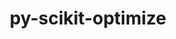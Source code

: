 ---
title: "py-scikit-optimize"
layout: cache
categories: [package, develop]
meta: {"compilers": ["gcc@=11.4.0", "gcc@=9.4.0", "oneapi@=2024.2.1"], "num_specs": 27, "num_specs_by_stack": {"e4s": 10, "e4s-neoverse_v1": 3, "e4s-oneapi": 11, "e4s-power": 1, "root": 27}, "oss": ["ubuntu20.04", "ubuntu22.04"], "platforms": ["linux"], "stacks": ["e4s", "e4s-neoverse_v1", "e4s-oneapi", "e4s-power", "root"], "targets": ["neoverse_v1", "ppc64le", "x86_64_v3"], "versions": ["0.9.0"]}
spec_details: [{"compiler": "gcc@=11.4.0", "hash": "2uveoww7pzpixl2fvgby3sp3yfikb3lg", "os": "ubuntu22.04", "platform": "linux", "size": "-", "stacks": ["root"], "target": "x86_64_v3", "variants": ["build_system=python_pip", "patches=21f43c9", "+plots"], "versions": ["0.9.0"]}, {"compiler": "oneapi@=2024.2.1", "hash": "37z3snbxddph2urzlyi3jey72vyc7lky", "os": "ubuntu22.04", "platform": "linux", "size": "-", "stacks": ["e4s-oneapi", "root"], "target": "x86_64_v3", "variants": ["build_system=python_pip", "patches=21f43c9", "+plots"], "versions": ["0.9.0"]}, {"compiler": "oneapi@=2024.2.1", "hash": "3wsx6yi6qcho5yu2s4iqzxbb3otumcy5", "os": "ubuntu22.04", "platform": "linux", "size": "-", "stacks": ["e4s-oneapi", "root"], "target": "x86_64_v3", "variants": ["build_system=python_pip", "patches=21f43c9", "+plots"], "versions": ["0.9.0"]}, {"compiler": "oneapi@=2024.2.1", "hash": "42hiuuxolaklxxv3n36df2ro4sr2rpfw", "os": "ubuntu22.04", "platform": "linux", "size": "-", "stacks": ["e4s-oneapi", "root"], "target": "x86_64_v3", "variants": ["build_system=python_pip", "patches=21f43c9", "+plots"], "versions": ["0.9.0"]}, {"compiler": "gcc@=11.4.0", "hash": "4fh7waddyt2wbxnde5ssysq4by74tefx", "os": "ubuntu22.04", "platform": "linux", "size": "-", "stacks": ["e4s", "root"], "target": "x86_64_v3", "variants": ["build_system=python_pip", "patches=21f43c9", "+plots"], "versions": ["0.9.0"]}, {"compiler": "oneapi@=2024.2.1", "hash": "554waueopg5sm7bdvvuptfj6dakhudis", "os": "ubuntu22.04", "platform": "linux", "size": "-", "stacks": ["e4s-oneapi", "root"], "target": "x86_64_v3", "variants": ["build_system=python_pip", "patches=21f43c9", "+plots"], "versions": ["0.9.0"]}, {"compiler": "gcc@=11.4.0", "hash": "56akar6jtkczqiaj2iihhnducswkunwk", "os": "ubuntu22.04", "platform": "linux", "size": "-", "stacks": ["e4s", "root"], "target": "x86_64_v3", "variants": ["build_system=python_pip", "patches=21f43c9", "+plots"], "versions": ["0.9.0"]}, {"compiler": "gcc@=11.4.0", "hash": "5qjwdtxiaorglkulpc6gqgeqr2lnecrl", "os": "ubuntu22.04", "platform": "linux", "size": "-", "stacks": ["e4s", "root"], "target": "x86_64_v3", "variants": ["build_system=python_pip", "patches=21f43c9", "+plots"], "versions": ["0.9.0"]}, {"compiler": "oneapi@=2024.2.1", "hash": "5vmt3bcnwmqh7lxafy5thfhrpyf5orhy", "os": "ubuntu22.04", "platform": "linux", "size": "-", "stacks": ["e4s-oneapi", "root"], "target": "x86_64_v3", "variants": ["build_system=python_pip", "patches=21f43c9", "+plots"], "versions": ["0.9.0"]}, {"compiler": "gcc@=11.4.0", "hash": "5w5stlgweg43cypn57onh7vdy3ewfu37", "os": "ubuntu22.04", "platform": "linux", "size": "-", "stacks": ["e4s", "root"], "target": "x86_64_v3", "variants": ["build_system=python_pip", "patches=21f43c9", "+plots"], "versions": ["0.9.0"]}, {"compiler": "gcc@=11.4.0", "hash": "6gvmleezwrsrpjqnv5hbyblo5isog46z", "os": "ubuntu22.04", "platform": "linux", "size": "-", "stacks": ["e4s", "root"], "target": "x86_64_v3", "variants": ["build_system=python_pip", "patches=21f43c9", "+plots"], "versions": ["0.9.0"]}, {"compiler": "gcc@=11.4.0", "hash": "6ucsmco4o2jq6okej7da5tx7vyjweqip", "os": "ubuntu22.04", "platform": "linux", "size": "-", "stacks": ["e4s", "root"], "target": "x86_64_v3", "variants": ["build_system=python_pip", "patches=21f43c9", "+plots"], "versions": ["0.9.0"]}, {"compiler": "oneapi@=2024.2.1", "hash": "bhkkvyhkhidkmf4qm5ywaxhonysemnfi", "os": "ubuntu22.04", "platform": "linux", "size": "-", "stacks": ["e4s-oneapi", "root"], "target": "x86_64_v3", "variants": ["build_system=python_pip", "patches=21f43c9", "+plots"], "versions": ["0.9.0"]}, {"compiler": "gcc@=11.4.0", "hash": "d4oeyaikmz5jwvrnjc5zmphwkapug4w3", "os": "ubuntu22.04", "platform": "linux", "size": "-", "stacks": ["e4s", "root"], "target": "x86_64_v3", "variants": ["build_system=python_pip", "patches=21f43c9", "+plots"], "versions": ["0.9.0"]}, {"compiler": "gcc@=9.4.0", "hash": "iixgpqfpxiuuhg5epsqjma5fr5ongdl5", "os": "ubuntu20.04", "platform": "linux", "size": "-", "stacks": ["e4s-power", "root"], "target": "ppc64le", "variants": ["build_system=python_pip", "patches=21f43c9", "+plots"], "versions": ["0.9.0"]}, {"compiler": "gcc@=11.4.0", "hash": "mbzhnfoybib3ku2jk5adrzghtzdwsn47", "os": "ubuntu22.04", "platform": "linux", "size": "-", "stacks": ["e4s-neoverse_v1", "root"], "target": "neoverse_v1", "variants": ["build_system=python_pip", "patches=21f43c9", "+plots"], "versions": ["0.9.0"]}, {"compiler": "gcc@=11.4.0", "hash": "pk6j45wacezmz7xammra2z4fm3jecqql", "os": "ubuntu22.04", "platform": "linux", "size": "-", "stacks": ["e4s-neoverse_v1", "root"], "target": "neoverse_v1", "variants": ["build_system=python_pip", "patches=21f43c9", "+plots"], "versions": ["0.9.0"]}, {"compiler": "gcc@=11.4.0", "hash": "qdrkimr2sz64yafqh7n6mh3muxilp2vw", "os": "ubuntu22.04", "platform": "linux", "size": "-", "stacks": ["e4s", "root"], "target": "x86_64_v3", "variants": ["build_system=python_pip", "patches=21f43c9", "+plots"], "versions": ["0.9.0"]}, {"compiler": "oneapi@=2024.2.1", "hash": "qi7af4vfegxgnhosvlomfizmmjysxkjd", "os": "ubuntu22.04", "platform": "linux", "size": "-", "stacks": ["e4s-oneapi", "root"], "target": "x86_64_v3", "variants": ["build_system=python_pip", "patches=21f43c9", "+plots"], "versions": ["0.9.0"]}, {"compiler": "oneapi@=2024.2.1", "hash": "riabp6222tfxjdtlfsmu6izclny2pim4", "os": "ubuntu22.04", "platform": "linux", "size": "-", "stacks": ["e4s-oneapi", "root"], "target": "x86_64_v3", "variants": ["build_system=python_pip", "patches=21f43c9", "+plots"], "versions": ["0.9.0"]}, {"compiler": "gcc@=11.4.0", "hash": "sxbve622uccgkmlmwqfmobvuqbgpyybr", "os": "ubuntu22.04", "platform": "linux", "size": "-", "stacks": ["e4s-neoverse_v1", "root"], "target": "neoverse_v1", "variants": ["build_system=python_pip", "patches=21f43c9", "+plots"], "versions": ["0.9.0"]}, {"compiler": "oneapi@=2024.2.1", "hash": "vceznj3njseffcf5uaqs65sjldakovrj", "os": "ubuntu22.04", "platform": "linux", "size": "-", "stacks": ["e4s-oneapi", "root"], "target": "x86_64_v3", "variants": ["build_system=python_pip", "patches=21f43c9", "+plots"], "versions": ["0.9.0"]}, {"compiler": "oneapi@=2024.2.1", "hash": "vye2tgtu5rybjexkpwxzj34iimhhlw5m", "os": "ubuntu22.04", "platform": "linux", "size": "-", "stacks": ["e4s-oneapi", "root"], "target": "x86_64_v3", "variants": ["build_system=python_pip", "patches=21f43c9", "+plots"], "versions": ["0.9.0"]}, {"compiler": "gcc@=11.4.0", "hash": "w3rdllggx4akxq5e6z2eexkjlpn7qp5p", "os": "ubuntu22.04", "platform": "linux", "size": "-", "stacks": ["e4s", "root"], "target": "x86_64_v3", "variants": ["build_system=python_pip", "patches=21f43c9", "+plots"], "versions": ["0.9.0"]}, {"compiler": "oneapi@=2024.2.1", "hash": "w43ptsfehgrr7sbftive25ybbmk6j4vi", "os": "ubuntu22.04", "platform": "linux", "size": "-", "stacks": ["e4s-oneapi", "root"], "target": "x86_64_v3", "variants": ["build_system=python_pip", "patches=21f43c9", "+plots"], "versions": ["0.9.0"]}, {"compiler": "gcc@=11.4.0", "hash": "yedgbbnjq66gqpla4pbtp57lnzabhubp", "os": "ubuntu22.04", "platform": "linux", "size": "-", "stacks": ["e4s", "root"], "target": "x86_64_v3", "variants": ["build_system=python_pip", "patches=21f43c9", "+plots"], "versions": ["0.9.0"]}, {"compiler": "oneapi@=2024.2.1", "hash": "zu7h4zdg53tlrqksi4bqd6rqkp5p2ret", "os": "ubuntu22.04", "platform": "linux", "size": "-", "stacks": ["root"], "target": "x86_64_v3", "variants": ["build_system=python_pip", "patches=21f43c9", "+plots"], "versions": ["0.9.0"]}]
---